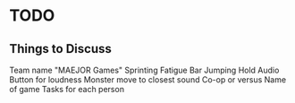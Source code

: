 # TODO


## Things to Discuss

Team name "MAEJOR Games"
Sprinting
Fatigue Bar
Jumping
Hold Audio Button for loudness
Monster move to closest sound
Co-op or versus
Name of game
Tasks for each person

